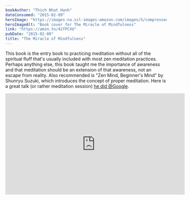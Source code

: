 ```yaml
---
bookAuthor: "Thich Nhat Hanh"
dateConsumed: "2015-02-09"
heroImage: "https://images-na.ssl-images-amazon.com/images/S/compressed.photo.goodreads.com/books/1320448079i/95747.jpg"
heroImageAlt: "Book cover for The Miracle of Mindfulness"
link: "https://amzn.to/42fPCXU"
pubDate: "2015-02-09"
title: "The Miracle of Mindfulness"
---
```


This book is the entry book to practicing meditation without all of the spiritual fluff that's usually included with most zen meditation practices. Perhaps anything else, this book taught me the importance of awareness and that meditation should be an extension of that awareness, not an escape from reality. Also recommended is "Zen Mind, Beginner's Mind" by Shunryu Suzuki, which introduces the concept of proper meditation. Here is a great talk (or rather meditation session) [he did @Google](https://www.youtube.com/watch?v=Ijnt-eXukwk).

<iframe width="560" height="315" src="https://www.youtube.com/embed/Ijnt-eXukwk" title="YouTube video player" frameborder="0" allow="accelerometer; autoplay; clipboard-write; encrypted-media; gyroscope; picture-in-picture; web-share" allowfullscreen></iframe>
